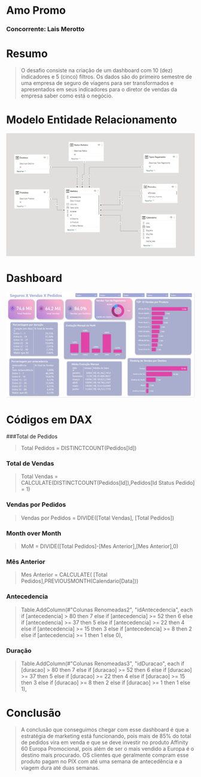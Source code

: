 # Amo Promo
### Concorrente: Lais Merotto

# Resumo
> O desafio consiste na criação de um dashboard com 10 (dez) indicadores e 5 (cinco) filtros. Os dados são do primeiro semestre de uma empresa de seguro de viagens para ser transformados e apresentados em seus indicadores para o diretor de vendas da empresa saber como está o negócio. 



# Modelo Entidade Relacionamento
![Modelagem](./images/image_01.png)



# Dashboard
![Dashboard](./images/image_02.png)


# Códigos em DAX

###Total de Pedidos
> Total Pedidos = DISTINCTCOUNT(Pedidos[Id])

### Total de Vendas
> Total Vendas = CALCULATE(DISTINCTCOUNT(Pedidos[Id]),Pedidos[Id Status Pedido] = 1)

### Vendas por Pedidos
> Vendas por Pedidos = DIVIDE([Total Vendas], [Total Pedidos])

### Month over Month
> MoM = DIVIDE([Total Pedidos]-[Mes Anterior],[Mes Anterior],0)   

### Mês Anterior
> Mes Anterior = CALCULATE( [Total Pedidos],PREVIOUSMONTH(Calendario[Data]))  


### Antecedencia
>Table.AddColumn(#"Colunas Renomeadas2", "idAntecedencia", each if [antecedencia] > 80 then 7 else if [antecedencia] >= 52 then 6 else if [antecedencia] >= 37 then 5 else if [antecedencia] >= 22 then 4 else if [antecedencia] >= 15 then 3 else if [antecedencia] >= 8 then 2 else if [antecedencia] >= 1 then 1 else 0),


### Duração
>Table.AddColumn(#"Colunas Renomeadas3", "idDuracao", each if [duracao] > 80 then 7 else if [duracao] >= 52 then 6 else if [duracao] >= 37 then 5 else if [duracao] >= 22 then 4 else if [duracao] >= 15 then 3 else if [duracao] >= 8 then 2 else if [duracao] >= 1 then 1 else 1),



# Conclusão
>A conclusão que conseguimos chegar com esse dashboard é que a estratégia de marketing está funcionando, pois mais de 85% do total de pedidos vira em venda e que se deve investir no produto Affinity 60 Europa Promocional, pois além de ser o mais vendido a Europa é o destino mais procurado. OS clientes que geralmente compram esse produto pagam no PIX com até uma semana de antecedência e a viagem dura até duas semanas.


